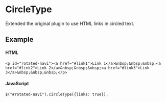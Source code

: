 CircleType
==========

Extended the original plugin to use HTML links in circled text.

Example
-------

#### HTML

`<p id="rotated-navi"><a href="#link1">Link 1</a>&nbsp;&nbsp;&nbsp;<a href="#link2">Link 2</a>&nbsp;&nbsp;&nbsp;<a href="#link3">Link 3</a>&nbsp;&nbsp;&nbsp;</p>`

#### JavaScript

`$("#rotated-navi").circleType({links: true});`
